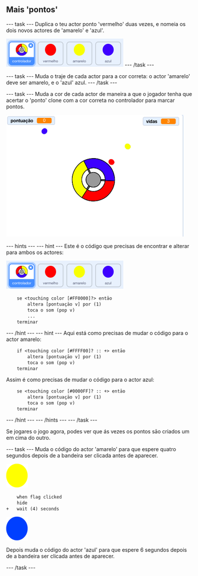 ## Mais 'pontos'

\--- task \--- Duplica o teu actor ponto 'vermelho' duas vezes, e nomeia os dois novos actores de 'amarelo' e 'azul'.

![captura de ecrã](images/dots-more-dots.png) \--- /task \---

\--- task \--- Muda o traje de cada actor para a cor correta: o actor 'amarelo' deve ser amarelo, e o 'azul' azul. \--- /task \---

\--- task \--- Muda a cor de cada actor de maneira a que o jogador tenha que acertar o 'ponto' clone com a cor correta no controlador para marcar pontos.

![captura de ecrã](images/dots-all-test.png)

\--- hints \--- \--- hint \--- Este é o código que precisas de encontrar e alterar para ambos os actores:

![captura de ecrã](images/dots-more-dots.png)

```blocks3
    se <touching color [#FF0000]?> entāo
        altera [pontuaçāo v] por (1)
        toca o som (pop v)
        ...
    terminar
```

\--- /hint \--- \--- hint \--- Aqui está como precisas de mudar o código para o actor amarelo:

```blocks3
    if <touching color [#FFFF00]? :: +> entāo
        altera [pontuaçāo v] por (1)
        toca o som (pop v)
    terminar
```

Assim é como precisas de mudar o código para o actor azul:

```blocks3
    se <touching color [#0000FF]? :: +> entāo
        altera [pontuaçāo v] por (1)
        toca o som (pop v)
    terminar
```

\--- /hint \--- \--- /hints \--- \--- /task \---

Se jogares o jogo agora, podes ver que ás vezes os pontos sāo criados um em cima do outro.

\--- task \--- Muda o código do actor 'amarelo' para que espere quatro segundos depois de a bandeira ser clicada antes de aparecer.

![Ponto amarelo](images/yellow-sprite.png)

```blocks3
    when flag clicked
    hide
+   wait (4) seconds
```

![Ponto azul](images/blue-sprite.png)

Depois muda o código do actor 'azul' para que espere 6 segundos depois de a bandeira ser clicada antes de aparecer.

\--- /task \---